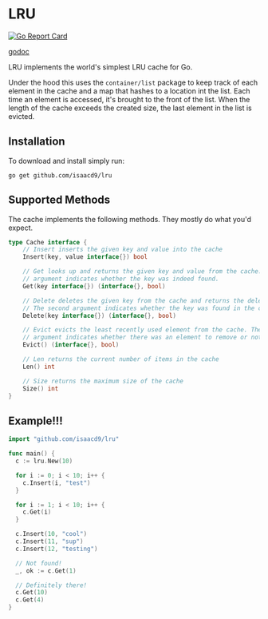 # LRU

[![Go Report Card](https://goreportcard.com/badge/github.com/isaacd9/lru)](https://goreportcard.com/report/github.com/isaacd9/lru)

[godoc](https://godoc.org/github.com/isaacd9/lru)

LRU implements the world's simplest LRU cache for Go.

Under the hood this uses the `container/list` package to keep track of each
element in the cache and a map that hashes to a location int the list. Each
time an element is accessed, it's brought to the front of the list. When the
length of the cache exceeds the created size, the last element in the list is
evicted.

## Installation
To download and install simply run:

`go get github.com/isaacd9/lru`

## Supported Methods
The cache implements the following methods. They mostly do what you'd expect.

```go
type Cache interface {
	// Insert inserts the given key and value into the cache
	Insert(key, value interface{}) bool

	// Get looks up and returns the given key and value from the cache. The second
	// argument indicates whether the key was indeed found.
	Get(key interface{}) (interface{}, bool)

	// Delete deletes the given key from the cache and returns the deleted value.
	// The second argument indicates whether the key was found in the cache.
	Delete(key interface{}) (interface{}, bool)

	// Evict evicts the least recently used element from the cache. The second
	// argument indicates whether there was an element to remove or not.
	Evict() (interface{}, bool)

	// Len returns the current number of items in the cache
	Len() int

	// Size returns the maximum size of the cache
	Size() int
}
```

## Example!!!
```go
import "github.com/isaacd9/lru"

func main() {
  c := lru.New(10)

  for i := 0; i < 10; i++ {
    c.Insert(i, "test")
  }

  for i := 1; i < 10; i++ {
    c.Get(i)
  }

  c.Insert(10, "cool")
  c.Insert(11, "sup")
  c.Insert(12, "testing")

  // Not found!
  _, ok := c.Get(1)

  // Definitely there!
  c.Get(10)
  c.Get(4)
}
```
